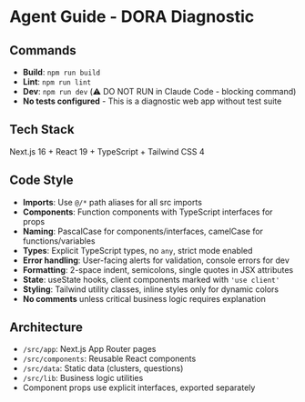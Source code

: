 # Agent Guide - DORA Diagnostic

## Commands
- **Build**: `npm run build`
- **Lint**: `npm run lint`
- **Dev**: `npm run dev` (⚠️ DO NOT RUN in Claude Code - blocking command)
- **No tests configured** - This is a diagnostic web app without test suite

## Tech Stack
Next.js 16 + React 19 + TypeScript + Tailwind CSS 4

## Code Style
- **Imports**: Use `@/*` path aliases for all src imports
- **Components**: Function components with TypeScript interfaces for props
- **Naming**: PascalCase for components/interfaces, camelCase for functions/variables
- **Types**: Explicit TypeScript types, no `any`, strict mode enabled
- **Error handling**: User-facing alerts for validation, console errors for dev
- **Formatting**: 2-space indent, semicolons, single quotes in JSX attributes
- **State**: useState hooks, client components marked with `'use client'`
- **Styling**: Tailwind utility classes, inline styles only for dynamic colors
- **No comments** unless critical business logic requires explanation

## Architecture
- `/src/app`: Next.js App Router pages
- `/src/components`: Reusable React components
- `/src/data`: Static data (clusters, questions)
- `/src/lib`: Business logic utilities
- Component props use explicit interfaces, exported separately
